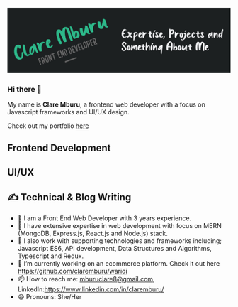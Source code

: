 ![Header](https://github.com/claremburu/claremburu/blob/main/readme-header.jpg)

### Hi there 👋

My name is **Clare Mburu**, a frontend web developer with a focus on Javascript frameworks and UI/UX design.

Check out my portfolio [here](https://claremburu.netlify.app/)

## Frontend Development
## UI/UX
## ✍️ Technical & Blog Writing


- 🌱 I am a Front End Web Developer with 3 years experience.  
- 👯 I have extensive expertise in web development with focus on MERN (MongoDB, Express.js, React.js and Node.js) stack.
- 💬 I also work with supporting technologies and frameworks including; Javascript ES6, API development, Data Structures and Algorithms, Typescript and Redux.
- 🔭 I’m currently working on an ecommerce platform. Check it out here https://github.com/claremburu/waridi
- 📫 How to reach me: mburuclare8@gmail.com, LinkedIn:https://www.linkedin.com/in/claremburu/
- 😄 Pronouns: She/Her
